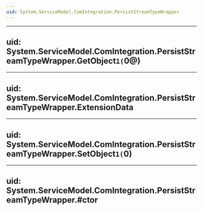 ```yaml
---
uid: System.ServiceModel.ComIntegration.PersistStreamTypeWrapper
---
```


---
uid: System.ServiceModel.ComIntegration.PersistStreamTypeWrapper.GetObject``1(``0@)
---

---
uid: System.ServiceModel.ComIntegration.PersistStreamTypeWrapper.ExtensionData
---

---
uid: System.ServiceModel.ComIntegration.PersistStreamTypeWrapper.SetObject``1(``0)
---

---
uid: System.ServiceModel.ComIntegration.PersistStreamTypeWrapper.#ctor
---
